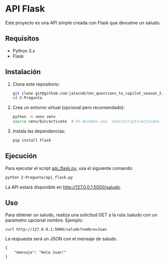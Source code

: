 # API Flask

Este proyecto es una API simple creada con Flask que devuelve un saludo.

## Requisitos

- Python 3.x
- Flask

## Instalación

1. Clona este repositorio:
    ```sh
    git clone git@github.com:jaleco8/ten_questions_to_copilot_season_2.git
    cd 2-Pregunta
    ```

2. Crea un entorno virtual (opcional pero recomendado):
    ```sh
    python -m venv venv
    source venv/bin/activate  # En Windows usa `venv\Scripts\activate`
    ```

3. Instala las dependencias:
    ```sh
    pip install Flask
    ```

## Ejecución

Para ejecutar el script [api_flask.py](http://_vscodecontentref_/0), usa el siguiente comando:
  ```sh
  python 2-Pregunta/api_flask.py
  ```

La API estará disponible en http://127.0.0.1:5000/saludo.

## Uso

Para obtener un saludo, realiza una solicitud GET a la ruta /saludo con un parámetro opcional nombre. Ejemplo:

  ```curl http://127.0.0.1:5000/saludo?nombre=Juan```

La respuesta será un JSON con el mensaje de saludo.

  ```
  {
      "mensaje": "Hola Juan!"
  }
  ```
